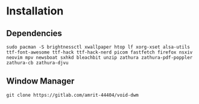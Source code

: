 # Installation
## Dependencies
```
sudo pacman -S brightnessctl xwallpaper htop lf xorg-xset alsa-utils ttf-font-awesome ttf-hack ttf-hack-nerd picom fastfetch firefox nsxiv neovim mpv newsboat sxhkd bleachbit unzip zathura zathura-pdf-poppler zathura-cb zathura-djvu

```
## Window Manager
```
git clone https://gitlab.com/amrit-44404/void-dwm
```
